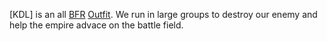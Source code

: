 \[KDL\] is an all [BFR](BattleFrame_Robotics.md) [Outfit](Outfit.md). We
run in large groups to destroy our enemy and help the empire advace on
the battle field.
